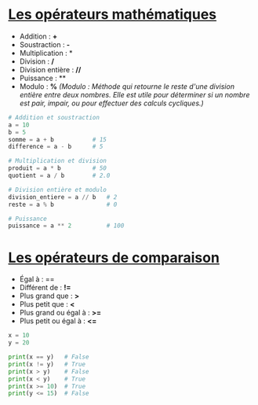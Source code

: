 # <u>Les opérateurs mathématiques</u>
- Addition : **+**
- Soustraction : **-**
- Multiplication : *
- Division : **/**
- Division entière : **//**
- Puissance : **
- Modulo : **%**
*(Modulo : Méthode qui retourne le reste d'une division entière entre deux nombres. Elle est utile pour déterminer si un nombre est pair, impair, ou pour effectuer des calculs cycliques.)*
```py
# Addition et soustraction
a = 10
b = 5
somme = a + b           # 15
difference = a - b      # 5

# Multiplication et division
produit = a * b         # 50
quotient = a / b        # 2.0

# Division entière et modulo
division_entiere = a // b   # 2
reste = a % b               # 0

# Puissance
puissance = a ** 2          # 100
```
# <u>Les opérateurs de comparaison</u>
- Égal à : ==
- Différent de : **!=**
- Plus grand que : **>**
- Plus petit que : **<**
- Plus grand ou égal à : **>=**
- Plus petit ou égal à : **<=**
```py
x = 10
y = 20

print(x == y)   # False
print(x != y)   # True
print(x > y)    # False
print(x < y)    # True
print(x >= 10)  # True
print(y <= 15)  # False
```
